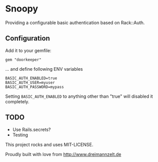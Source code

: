 # Snoopy

Providing a configurable basic authentication based on Rack::Auth.


## Configuration

Add it to your gemfile:

    gem "doorkeeper"

... and define following ENV variables

    BASIC_AUTH_ENABLED=true
    BASIC_AUTH_USER=myuser
    BASIC_AUTH_PASSWORD=mypass

Setting `BASIC_AUTH_ENABLED` to anything other than "true" will disabled it completely.

## TODO

* Use Rails.secrets?
* Testing


This project rocks and uses MIT-LICENSE.

Proudly built with love from http://www.dreimannzelt.de
